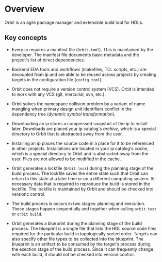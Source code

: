 # Overview

Orbit is an agile package manager and extensible build tool for HDLs.

## Key concepts

- Every ip requires a manifest file (`Orbit.toml`). This is maintained by the developer. The manifest file documents basic metadata and the project's list of direct dependencies.

- Backend EDA tools and workflows (makefiles, TCL scripts, etc.) are decoupled from ip and are able to be reused across projects by creating targets in the configuration file (`config.toml`).

- Orbit does not require a version control system (VCS). Orbit is intended to work with any VCS (git, mercurial, svn, etc.).

- Orbit solves the namespace collision problem by a variant of name mangling when primary design unit identifiers conflict in the dependency tree (_dynamic symbol transformation_).

- Downloading an ip stores a compressed snapshot of the ip to install later. Downloads are placed your ip catalog's _archive_, which is a special directory to Orbit that is abstracted away from the user.

- Installing an ip places the source code in a place for it to be referenced in other projects. Installations are located in your ip catalog's _cache_, which is a special directory to Orbit and is abstracted away from the user. Files are not allowed to be modified in the cache.

- Orbit generates a lockfile (`Orbit.lock`) during the planning stage of the build process. The lockfile saves the entire state such that Orbit can return to this state at a later time or on a different computing system. All necessary data that is required to reproduce the build is stored in the lockfile. The lockfile is maintained by Orbit and should be checked into versionc control.

- The build process is occurs in two stages: planning and execution. These stages happen sequentially and together when calling `orbit test` or `orbit build`.

- Orbit generates a blueprint during the planning stage of the build process. The blueprint is a single file that lists the HDL source code files required for the particular build in topologically sorted order. Targets can also specify other file types to be collected into the blueprint. The blueprint is an artifact to be consumed by the target's process during the exection stage of the build process. Since it can frequently change with each build, it should not be checked into version control.
